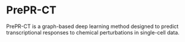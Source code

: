 # PrePR-CT
PrePR-CT is a graph-based deep learning method designed to predict transcriptional responses to chemical perturbations in single-cell data. 
